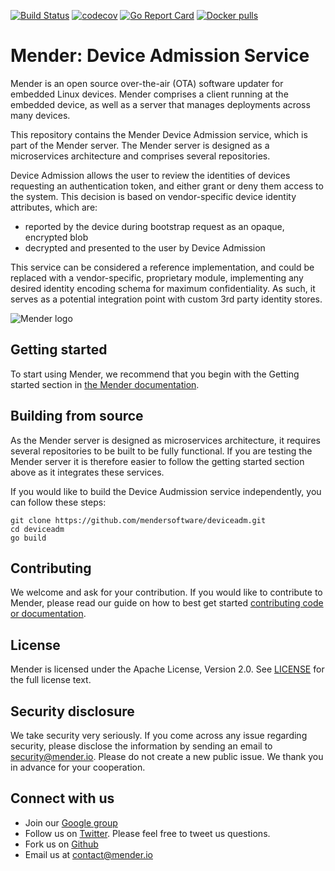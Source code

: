 [![Build Status](https://travis-ci.org/mendersoftware/deviceadm.svg?branch=master)](https://travis-ci.org/mendersoftware/deviceadm)
[![codecov](https://codecov.io/gh/mendersoftware/deviceadm/branch/master/graph/badge.svg)](https://codecov.io/gh/mendersoftware/deviceadm)
[![Go Report Card](https://goreportcard.com/badge/github.com/mendersoftware/deviceadm)](https://goreportcard.com/report/github.com/mendersoftware/deviceadm)
[![Docker pulls](https://img.shields.io/docker/pulls/mendersoftware/deviceadm.svg?maxAge=3600)](https://hub.docker.com/r/mendersoftware/deviceadm/)

Mender: Device Admission Service
==============================================

Mender is an open source over-the-air (OTA) software updater for embedded Linux
devices. Mender comprises a client running at the embedded device, as well as
a server that manages deployments across many devices.

This repository contains the Mender Device Admission service, which is part of the
Mender server. The Mender server is designed as a microservices architecture
and comprises several repositories.

Device Admission allows the user to review the identities of devices requesting an authentication token,
and either grant or deny them access to the system. This decision is based on vendor-specific device identity
attributes, which are:
- reported by the device during bootstrap request as an opaque, encrypted blob
- decrypted and presented to the user by Device Admission

This service can be considered a reference implementation, and could be replaced
with a vendor-specific, proprietary module, implementing any desired identity encoding
schema for maximum confidentiality. As such, it serves as a potential
integration point with custom 3rd party identity stores.


![Mender logo](https://mender.io/user/pages/04.resources/_logos/logoS.png)


## Getting started

To start using Mender, we recommend that you begin with the Getting started
section in [the Mender documentation](https://docs.mender.io/).


## Building from source

As the Mender server is designed as microservices architecture, it requires several
repositories to be built to be fully functional. If you are testing the Mender server it
is therefore easier to follow the getting started section above as it integrates these
services.

If you would like to build the Device Audmission service independently, you can follow
these steps:

```
git clone https://github.com/mendersoftware/deviceadm.git
cd deviceadm
go build
```

## Contributing

We welcome and ask for your contribution. If you would like to contribute to Mender, please read our guide on how to best get started [contributing code or
documentation](https://github.com/mendersoftware/mender/blob/master/CONTRIBUTING.md).

## License

Mender is licensed under the Apache License, Version 2.0. See
[LICENSE](https://github.com/mendersoftware/deviceadm/blob/master/LICENSE) for the
full license text.

## Security disclosure

We take security very seriously. If you come across any issue regarding
security, please disclose the information by sending an email to
[security@mender.io](security@mender.io). Please do not create a new public
issue. We thank you in advance for your cooperation.

## Connect with us

* Join our [Google
  group](https://groups.google.com/a/lists.mender.io/forum/#!forum/mender)
* Follow us on [Twitter](https://twitter.com/mender_io?target=_blank). Please
  feel free to tweet us questions.
* Fork us on [Github](https://github.com/mendersoftware)
* Email us at [contact@mender.io](mailto:contact@mender.io)
